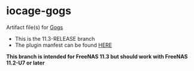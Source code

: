 # iocage-gogs
Artifact file(s) for [Gogs][1]

- This is the 11.3-RELEASE branch
- The plugin manfest can be found [HERE][2]

**This branch is intended for FreeNAS 11.3 but should work with FreeNAS 11.2-U7 or later**

[1]: https://gogs.io/
[2]: https://github.com/tprelog/freenas-plugin-index
